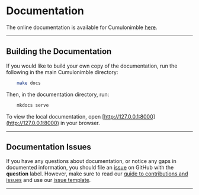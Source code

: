 # Documentation

The online documentation is available for Cumulonimble [here](https://kosticlab.github.io/cumulonimble).

---

## Building the Documentation
If you would like to build your own copy of the documentation, run the following in the main Cumulonimble directory:
```sh
    make docs
```
Then, in the documentation directory, run:
```sh
    mkdocs serve
```
To view the local documentation, open [http://127.0.0.1:8000](http://127.0.0.1:8000) in your browser.

---

## Documentation Issues
If you have any questions about documentation, or notice any gaps in documented information, you should file an [issue](https://github.com/kosticlab/cumulonimble/issues) on GitHub with the **question** label.
However, make sure to read our [guide to contributions and issues](https://kosticlab.github.io/cumulonimble/contributions.html) and use our [issue template](https://github.com/kosticlab/cumulonimble/blob/master/ISSUE_TEMPLATE.md).

---
